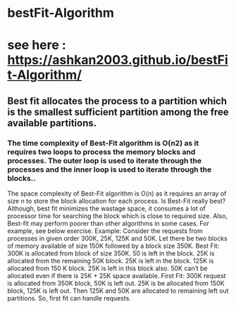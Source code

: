 # bestFit-Algorithm
# see here : https://ashkan2003.github.io/bestFit-Algorithm/
## Best fit allocates the process to a partition which is the smallest sufficient partition among the free available partitions. <br/>
### The time complexity of Best-Fit algorithm is O(n2) as it requires two loops to process the memory blocks and processes. The outer loop is used to iterate through the processes and the inner loop is used to iterate through the blocks..
The space complexity of Best-Fit algorithm is O(n) as it requires an array of size n to store the block allocation for each process.
Is Best-Fit really best? 
Although, best fit minimizes the wastage space, it consumes a lot of processor time for searching the block which is close to required size. Also, Best-fit may perform poorer than other algorithms in some cases. For example, see below exercise.
Example: Consider the requests from processes in given order 300K, 25K, 125K and 50K. Let there be two blocks of memory available of size 150K followed by a block size 350K.
Best Fit: 
300K is allocated from block of size 350K. 50 is left in the block. 
25K is allocated from the remaining 50K block. 25K is left in the block. 
125K is allocated from 150 K block. 25K is left in this block also. 
50K can’t be allocated even if there is 25K + 25K space available.
First Fit: 
300K request is allocated from 350K block, 50K is left out. 
25K is be allocated from 150K block, 125K is left out. 
Then 125K and 50K are allocated to remaining left out partitions. 
So, first fit can handle requests.

